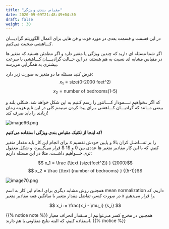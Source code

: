 ```yaml
---
title: "مقیاس بندی ویژگی"
date: 2020-09-09T21:48:49+04:30
draft: false
weight : 30
---
```


در این قسمت و قسمت بعدی در مورد فوت و فن هایی 
برای اعمال الگوریتم گرادیـــان کـــاهشی صحبت می‌کنیم.

اگر شما مسئله ای دارید که چندین ویژگی یا متغیر دارد
و اگر مطمئن هستید که متغیر ها در مقیاس مشابه ای
نسبت به هم هستند، در این حــالت گرادیــــان کـــاهشی
با سرعت بیشتری به همگرایی می‌رسد.

فرض کنید مسئله ما دو متغیر به صورت زیر دارد:
$$ x_1 = \text {size(0-2000 feet^2) }$$
$$ x_2 = \text {number of bedrooms(1-5) }$$

که اگر بـخواهیم نــــمودار کــــانتور را رسم کـنیم به این
شکل خواهد شد.
شکلی بلند و بیضی مــانند که گرادیـــان کـــاهشی بـرای 
پیدا کردن مینیمم کلی در این تابع هزینه زمان زیادی 
را باید صرف کند!

![image66.png](../images/image66.png?width=15pc)

**که اینجا از تکنیک <span class="top-dict" data-tipso="Feature Scaling">مقیاس بندی ویژگی</span>  استفاده می‌کنیم!**

برای انجام این کار باید مقدار متغیر $x$ را بر تفـــاضـل 
کران بالا و پایین خودش تقسیم کنیم.
که با این کار مقادیر متغیر ها عددی بین $0$ و $1 $
قرار می‌گــیرد، و شکل معقول تری خـــواهیم داشــت.
مثلا در این مسئله داریم:

$$ x_1 =  \frac {\text {size(feet^2)} } {2000}$$
$$ x_2 = \frac  {\text {number of bedrooms} } {(5-1)}$$

![image70.png](../images/image70.png?width=15pc)

همچنین روش مشابه دیگری برای انجام این کار به 
اسم mean normalization داریم.
که در صورت کسر، تفاضل مقدار متغیر با میانگین 
همه مقادیر متغیر $x$ را قرار می‌دهیم.

$$ x_i := \frac{x_i - \mu_i} {s_i} $$

{{% notice note %}}
همچنین در مخرج کسر مـی‌توانیم از مــقدار
انحراف معیار استفاده کنیم، که البته نتایج متفاوتی 
با هم دارند.
{{% /notice %}}
